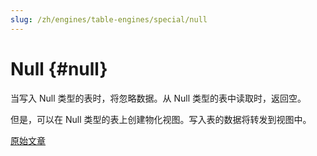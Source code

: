 ```yaml
---
slug: /zh/engines/table-engines/special/null
---
```

# Null {#null}

当写入 Null 类型的表时，将忽略数据。从 Null 类型的表中读取时，返回空。

但是，可以在 Null 类型的表上创建物化视图。写入表的数据将转发到视图中。

[原始文章](https://clickhouse.com/docs/en/operations/table_engines/null/) <!--hide-->

